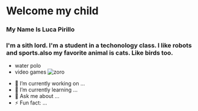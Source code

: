 # Welcome my child
### My Name Is Luca Pirillo
### I'm a sith lord. I'm a student in a techonology class. I like robots and sports.also my favorite animal is cats. Like birds too.
* water polo
* video games
![zoro](https://user-images.githubusercontent.com/93533166/139691245-801ec74c-8e6f-42b9-8f56-18e293528d25.jpg)


- 🔭 I’m currently working on ...
- 🌱 I’m currently learning ...
- 💬 Ask me about ...
- ⚡ Fun fact: ...


